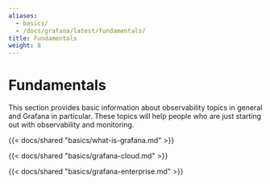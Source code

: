 ```yaml
---
aliases:
  - basics/
  - /docs/grafana/latest/fundamentals/
title: Fundamentals
weight: 8
---
```


# Fundamentals

This section provides basic information about observability topics in general and Grafana in particular. These topics will help people who are just starting out with observability and monitoring.

{{< docs/shared "basics/what-is-grafana.md" >}}

{{< docs/shared "basics/grafana-cloud.md" >}}

{{< docs/shared "basics/grafana-enterprise.md" >}}
